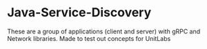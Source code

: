 # Java-Service-Discovery
These are a group of applications (client and server) with gRPC and Network libraries. Made to test out concepts for UnitLabs
